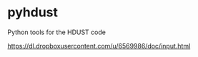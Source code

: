 pyhdust
=======

Python tools for the HDUST code

https://dl.dropboxusercontent.com/u/6569986/doc/input.html
